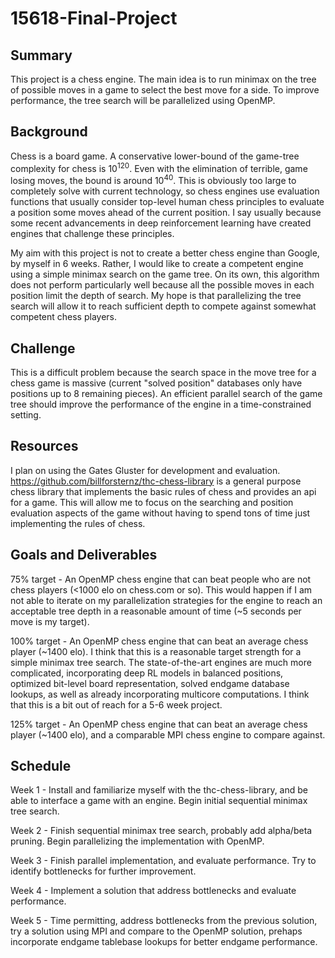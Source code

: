 # 15618-Final-Project

## Summary
This project is a chess engine. The main idea is to run minimax on the tree of possible moves in a game to select the best move for a side. To improve performance, the tree search will be parallelized using OpenMP.

## Background
Chess is a board game. A conservative lower-bound of the game-tree complexity for chess is 10<sup>120</sup>. Even with the elimination of terrible, game losing moves, the bound is around 10<sup>40</sup>. This is obviously too large to completely solve with current technology, so chess engines use evaluation functions that usually consider top-level human chess principles to evaluate a position some moves ahead of the current position. I say usually because some recent advancements in deep reinforcement learning have created engines that challenge these principles.

My aim with this project is not to create a better chess engine than Google, by myself in 6 weeks. Rather, I would like to create a competent engine using a simple minimax search on the game tree. On its own, this algorithm does not perform particularly well because all the possible moves in each position limit the depth of search. My hope is that parallelizing the tree search will allow it to reach sufficient depth to compete against somewhat competent chess players.

## Challenge
This is a difficult problem because the search space in the move tree for a chess game is massive (current "solved position" databases only have positions up to 8 remaining pieces). An efficient parallel search of the game tree should improve the performance of the engine in a time-constrained setting.

## Resources
I plan on using the Gates Gluster for development and evaluation.
https://github.com/billforsternz/thc-chess-library is a general purpose chess library that implements the basic rules of chess and provides an api for a game. This will allow me to focus on the searching and position evaluation aspects of the game without having to spend tons of time just implementing the rules of chess.

## Goals and Deliverables
75% target - An OpenMP chess engine that can beat people who are not chess players (<1000 elo on chess.com or so). This would happen if I am not able to iterate on my parallelization strategies for the engine to reach an acceptable tree depth in a reasonable amount of time (~5 seconds per move is my target).

100% target - An OpenMP chess engine that can beat an average chess player (~1400 elo). I think that this is a reasonable target strength for a simple minimax tree search. The state-of-the-art engines are much more complicated, incorporating deep RL models in balanced positions, optimized bit-level board representation, solved endgame database lookups, as well as already incorporating multicore computations. I think that this is a bit out of reach for a 5-6 week project.

125% target - An OpenMP chess engine that can beat an average chess player (~1400 elo), and a comparable MPI chess engine to compare against.

## Schedule
  Week 1 -
  Install and familiarize myself with the thc-chess-library, and be able to interface a game with an engine. Begin initial sequential minimax tree search.
  
  Week 2 -
  Finish sequential minimax tree search, probably add alpha/beta pruning. Begin parallelizing the implementation with OpenMP.
  
  Week 3 -
  Finish parallel implementation, and evaluate performance. Try to identify bottlenecks for further improvement.
  
  Week 4 -
  Implement a solution that address bottlenecks and evaluate performance.
  
  Week 5 -
  Time permitting, address bottlenecks from the previous solution, try a solution using MPI and compare to the OpenMP solution, prehaps incorporate endgame tablebase lookups for better endgame performance.
